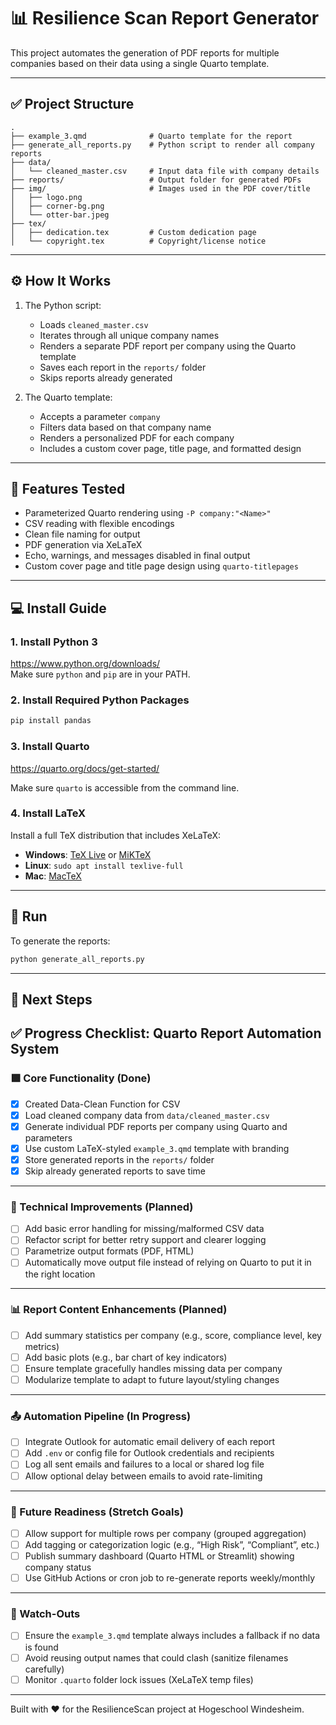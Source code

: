 # 📊 Resilience Scan Report Generator

This project automates the generation of PDF reports for multiple companies based on their data using a single Quarto template.

---

## ✅ Project Structure

```
.
├── example_3.qmd              # Quarto template for the report
├── generate_all_reports.py    # Python script to render all company reports
├── data/
│   └── cleaned_master.csv     # Input data file with company details
├── reports/                   # Output folder for generated PDFs
├── img/                       # Images used in the PDF cover/title
│   ├── logo.png
│   ├── corner-bg.png
│   └── otter-bar.jpeg
├── tex/
│   ├── dedication.tex         # Custom dedication page
│   └── copyright.tex          # Copyright/license notice
```

---

## ⚙️ How It Works

1. The Python script:
   - Loads `cleaned_master.csv`
   - Iterates through all unique company names
   - Renders a separate PDF report per company using the Quarto template
   - Saves each report in the `reports/` folder
   - Skips reports already generated

2. The Quarto template:
   - Accepts a parameter `company`
   - Filters data based on that company name
   - Renders a personalized PDF for each company
   - Includes a custom cover page, title page, and formatted design

---

## 🧪 Features Tested

- Parameterized Quarto rendering using `-P company:"<Name>"`
- CSV reading with flexible encodings
- Clean file naming for output
- PDF generation via XeLaTeX
- Echo, warnings, and messages disabled in final output
- Custom cover page and title page design using `quarto-titlepages`

---

## 💻 Install Guide

### 1. Install Python 3

https://www.python.org/downloads/  
Make sure `python` and `pip` are in your PATH.

### 2. Install Required Python Packages

```bash
pip install pandas
```

### 3. Install Quarto

https://quarto.org/docs/get-started/

Make sure `quarto` is accessible from the command line.

### 4. Install LaTeX

Install a full TeX distribution that includes XeLaTeX:

- **Windows**: [TeX Live](https://tug.org/texlive/windows.html) or [MiKTeX](https://miktex.org/)
- **Linux**: `sudo apt install texlive-full`
- **Mac**: [MacTeX](https://tug.org/mactex/)

---

## 🏁 Run

To generate the reports:

```bash
python generate_all_reports.py
```

---

## 🚧 Next Steps

## ✅ Progress Checklist: Quarto Report Automation System

### 🟩 Core Functionality (Done)
- [x] Created Data-Clean Function for CSV
- [x] Load cleaned company data from `data/cleaned_master.csv`
- [x] Generate individual PDF reports per company using Quarto and parameters
- [x] Use custom LaTeX-styled `example_3.qmd` template with branding
- [x] Store generated reports in the `reports/` folder
- [x] Skip already generated reports to save time

---

### 🔧 Technical Improvements (Planned)
- [ ] Add basic error handling for missing/malformed CSV data
- [ ] Refactor script for better retry support and clearer logging
- [ ] Parametrize output formats (PDF, HTML)
- [ ] Automatically move output file instead of relying on Quarto to put it in the right location

---

### 📊 Report Content Enhancements (Planned)
- [ ] Add summary statistics per company (e.g., score, compliance level, key metrics)
- [ ] Add basic plots (e.g., bar chart of key indicators)
- [ ] Ensure template gracefully handles missing data per company
- [ ] Modularize template to adapt to future layout/styling changes

---

### 📤 Automation Pipeline (In Progress)
- [ ] Integrate Outlook for automatic email delivery of each report
- [ ] Add `.env` or config file for Outlook credentials and recipients
- [ ] Log all sent emails and failures to a local or shared log file
- [ ] Allow optional delay between emails to avoid rate-limiting

---

### 🧪 Future Readiness (Stretch Goals)
- [ ] Allow support for multiple rows per company (grouped aggregation)
- [ ] Add tagging or categorization logic (e.g., “High Risk”, “Compliant”, etc.)
- [ ] Publish summary dashboard (Quarto HTML or Streamlit) showing company status
- [ ] Use GitHub Actions or cron job to re-generate reports weekly/monthly

---

### 🚨 Watch-Outs
- [ ] Ensure the `example_3.qmd` template always includes a fallback if no data is found
- [ ] Avoid reusing output names that could clash (sanitize filenames carefully)
- [ ] Monitor `.quarto` folder lock issues (XeLaTeX temp files)

---

Built with ❤️ for the ResilienceScan project at Hogeschool Windesheim.

